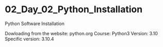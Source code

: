 # 02_Day_02_Python_Installation
Python Software Installation

Dowloading from the website: python.org
Course: Python3
Version: 3.10
Specific version: 3.10.4

